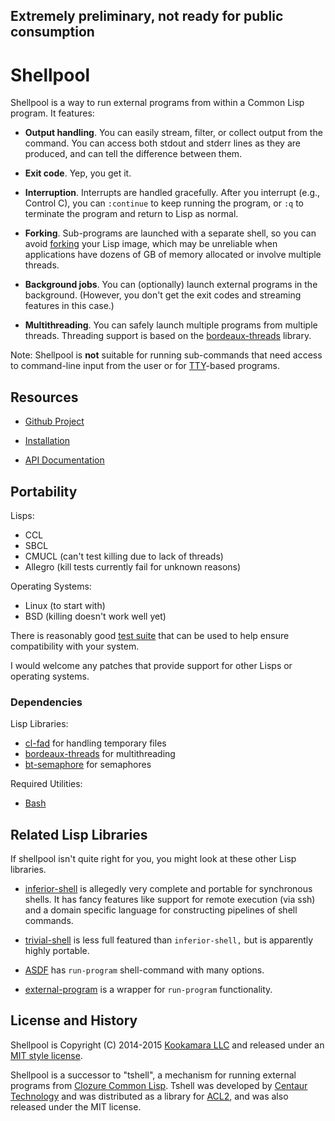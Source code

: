 ## Extremely preliminary, not ready for public consumption

Shellpool
=========

Shellpool is a way to run external programs from within a Common Lisp
program.  It features:

 - **Output handling**.  You can easily stream, filter, or collect output from
   the command.  You can access both stdout and stderr lines as they are
   produced, and can tell the difference between them.

 - **Exit code**.  Yep, you get it.

 - **Interruption**.  Interrupts are handled gracefully.  After you interrupt
   (e.g., Control C), you can `:continue` to keep running the program, or `:q`
   to terminate the program and return to Lisp as normal.

 - **Forking**.  Sub-programs are launched with a separate shell, so you can
   avoid [forking](http://en.wikipedia.org/wiki/Fork_%28operating_system%29)
   your Lisp image, which may be unreliable when applications have dozens of GB
   of memory allocated or involve multiple threads.

 - **Background jobs**.  You can (optionally) launch external programs in the
   background.  (However, you don't get the exit codes and streaming features
   in this case.)

 - **Multithreading**.  You can safely launch multiple programs from multiple
   threads.  Threading support is based on the
   [bordeaux-threads](http://common-lisp.net/project/bordeaux-threads/)
   library.

Note: Shellpool is **not** suitable for running sub-commands that need access
to command-line input from the user or for
[TTY](https://en.wikipedia.org/wiki/Terminal_emulator)-based programs.


## Resources

 - [Github Project](https://github.com/jaredcdavis/shellpool)

 - [Installation](INSTALL.md)

 - [API Documentation](DOC.md)


## Portability

Lisps:

 - CCL
 - SBCL
 - CMUCL (can't test killing due to lack of threads)
 - Allegro (kill tests currently fail for unknown reasons)

Operating Systems:

 - Linux (to start with)
 - BSD (killing doesn't work well yet)

There is reasonably good [test suite](test/) that can be used to help ensure
compatibility with your system.

I would welcome any patches that provide support for other Lisps or operating
systems.


### Dependencies

Lisp Libraries:

  - [cl-fad](http://weitz.de/cl-fad/) for handling temporary files
  - [bordeaux-threads](http://common-lisp.net/project/bordeaux-threads/) for multithreading
  - [bt-semaphore](https://github.com/rmoritz/bt-semaphore) for semaphores

Required Utilities:

  - [Bash](https://www.gnu.org/software/bash/)


## Related Lisp Libraries

If shellpool isn't quite right for you, you might look at these other Lisp
libraries.

 - [inferior-shell](http://common-lisp.net/projects/qitab/) is allegedly very
   complete and portable for synchronous shells.  It has fancy features like
   support for remote execution (via ssh) and a domain specific language for
   constructing pipelines of shell commands.

 - [trivial-shell](http://common-lisp.net/project/trivial-shell/) is less full
   featured than `inferior-shell,` but is apparently highly portable.

 - [ASDF](http://common-lisp.net/project/asdf/asdf.html) has `run-program`
   shell-command with many options.

 - [external-program](https://github.com/sellout/external-program) is a wrapper
   for `run-program` functionality.


## License and History

Shellpool is Copyright (C) 2014-2015 [Kookamara LLC](http://www.kookamara.com/)
and released under an [MIT style license](LICENSE).

Shellpool is a successor to "tshell", a mechanism for running external programs
from [Clozure Common Lisp](http://ccl.clozure.com/).  Tshell was developed by
[Centaur Technology](http://www.centtech.com/) and was distributed as a library
for [ACL2](http://www.cs.utexas.edu/users/moore/acl2), and was also released
under the MIT license.
